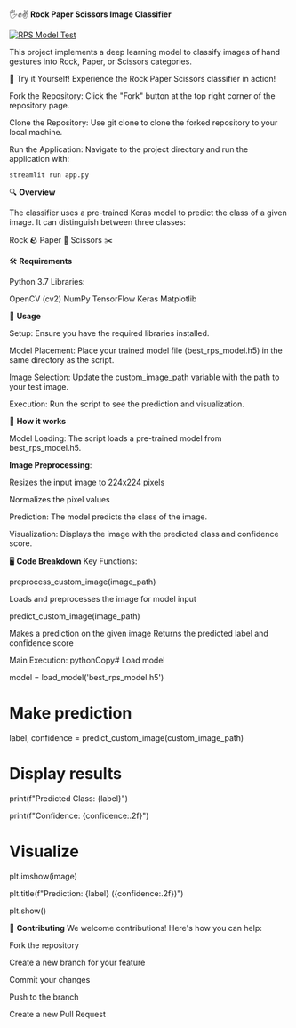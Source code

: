 🖐️✊✌️ **Rock Paper Scissors Image Classifier**


[![RPS Model Test](https://i.vimeocdn.com/video/987973106_640.jpg)](https://vimeo.com/987973106)

This project implements a deep learning model to classify images of hand gestures into Rock, Paper, or Scissors categories.

🚀 Try it Yourself!
Experience the Rock Paper Scissors classifier in action!

Fork the Repository: Click the "Fork" button at the top right corner of the repository page.

Clone the Repository: Use git clone <your-forked-repo-url> to clone the forked repository to your local machine.

Run the Application: Navigate to the project directory and run the application with:

`streamlit run app.py`



🔍 **Overview**

The classifier uses a pre-trained Keras model to predict the class of a given image. It can distinguish between three classes:

Rock 🪨
Paper 📄
Scissors ✂️

🛠️ **Requirements**

Python 3.7
Libraries:

OpenCV (cv2)
NumPy
TensorFlow
Keras
Matplotlib



🚀 **Usage**

Setup: Ensure you have the required libraries installed.

Model Placement: Place your trained model file (best_rps_model.h5) in the same directory as the script.

Image Selection: Update the custom_image_path variable with the path to your test image.

Execution: Run the script to see the prediction and visualization.

🧠 **How it works**

Model Loading: The script loads a pre-trained model from best_rps_model.h5.

**Image Preprocessing**:

Resizes the input image to 224x224 pixels

Normalizes the pixel values


Prediction: The model predicts the class of the image.

Visualization: Displays the image with the predicted class and confidence score.

🖥️ **Code Breakdown**
Key Functions:

preprocess_custom_image(image_path)

Loads and preprocesses the image for model input


predict_custom_image(image_path)

Makes a prediction on the given image
Returns the predicted label and confidence score



Main Execution:
pythonCopy# Load model

model = load_model('best_rps_model.h5')

# Make prediction

label, confidence = predict_custom_image(custom_image_path)

# Display results

print(f"Predicted Class: {label}")

print(f"Confidence: {confidence:.2f}")

# Visualize
plt.imshow(image)

plt.title(f"Prediction: {label} ({confidence:.2f})")

plt.show()


🤝 **Contributing**
We welcome contributions! Here's how you can help:

Fork the repository

Create a new branch for your feature

Commit your changes

Push to the branch

Create a new Pull Request


